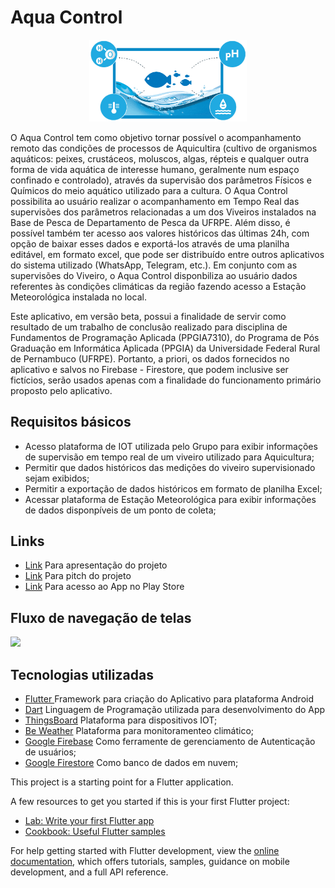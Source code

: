 # Aqua Control
<p align="center">
<img src='https://github.com/phabioandre/water_control/blob/main/assets/images/aquicultura.png' width=50% height=50%>
</p>
O Aqua Control tem como objetivo tornar possível o acompanhamento remoto das condições de processos de Aquicultira (cultivo de organismos aquáticos: peixes, crustáceos, moluscos, algas, répteis e qualquer outra forma de vida aquática de interesse humano, geralmente num espaço confinado e controlado), através da supervisão dos parâmetros Físicos e Químicos do meio aquático utilizado para a cultura. O Aqua Control possibilita ao usuário realizar o acompanhamento em Tempo Real das supervisões dos parâmetros relacionadas a um dos Viveiros instalados na Base de Pesca de Departamento de Pesca da UFRPE. Além disso, é possível também ter acesso aos valores históricos das últimas 24h, com opção de baixar esses dados e exportá-los através de uma planilha editável, em formato excel, que pode ser distribuído entre outros aplicativos do sistema utilizado (WhatsApp, Telegram, etc.). Em conjunto com as supervisões do Viveiro, o Aqua Control disponbiliza ao usuário dados referentes às condições climáticas da região fazendo acesso a Estação Meteorológica instalada no local.

Este aplicativo, em versão beta, possui a finalidade de servir como resultado de um trabalho de conclusão realizado para disciplina de Fundamentos de Programação Aplicada (PPGIA7310), do Programa de Pós Graduação em Informática Aplicada (PPGIA) da Universidade Federal Rural de Pernambuco (UFRPE). Portanto, a priori, os dados fornecidos no aplicativo e salvos no Firebase - Firestore, que podem inclusive ser fictícios, serão usados apenas com a finalidade do funcionamento primário proposto pelo aplicativo.

## Requisitos básicos
- Acesso plataforma de IOT utilizada pelo Grupo para exibir informações de supervisão em tempo real de um viveiro utilizado para Aquicultura;
- Permitir que dados históricos das medições do viveiro supervisionado sejam exibidos;
- Permitir a exportação de dados históricos em formato de planilha Excel;
- Acessar plataforma de Estação Meteorológica para exibir informações de dados disponpíveis de um ponto de coleta;

## Links
- [Link](www.youtube.com) Para apresentação do projeto
- [Link](www.youtube.com) Para pitch do projeto
- [Link](www.youtube.com) Para acesso ao App no Play Store


## Fluxo de navegação de telas
<img src='https://github.com/phabioandre/water_control/blob/main/assets/images/Navega%C3%A7%C3%A3o%20entre%20telas.png'>

## Tecnologias utilizadas
- [Flutter ](https://flutter.dev/) Framework para criação do Aplicativo para plataforma Android
- [Dart](https://dart.dev/) Linguagem de Programação utilizada para desenvolvimento do App
- [ThingsBoard](https://thingsboard.io/) Plataforma para dispositivos IOT;
- [Be Weather](https://beweather.b2ktech.com.br/) Plataforma para monitoramenteo climático;
- [Google Firebase](https://firebase.google.com/docs/auth) Como ferramente de gerenciamento de Autenticação de usuários;
- [Google Firestore](https://firebase.google.com/docs/firestore) Como banco de dados em nuvem;
  
This project is a starting point for a Flutter application.

A few resources to get you started if this is your first Flutter project:

- [Lab: Write your first Flutter app](https://docs.flutter.dev/get-started/codelab)
- [Cookbook: Useful Flutter samples](https://docs.flutter.dev/cookbook)

For help getting started with Flutter development, view the
[online documentation](https://docs.flutter.dev/), which offers tutorials,
samples, guidance on mobile development, and a full API reference.
